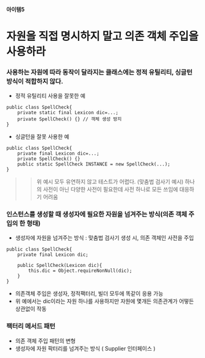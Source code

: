 #### 아이템5
# 자원을 직접 명시하지 말고 의존 객체 주입을 사용하라

### 사용하는 자원에 따라 동작이 달라지는 클래스에는 정적 유틸리티, 싱글턴 방식이 적합하지 않다. 
- 정적 유틸리티 사용을 잘못한 예
```
public class SpellCheck{
	private static final Lexicon dic=...;
	private SpellCheck() {} // 객체 생성 방지
}
```
- 싱글턴을 잘못 사용한 예
```
public class SpellCheck{
	private final Lexicon dic=...;
	private SpellCheck() {}
	public static SpellCheck INSTANCE = new SpellCheck(...);
}
```

>> 위 예시 모두 유연하지 않고 테스트가 어렵다. (맞춤법 검사기 예시)
>> 하나의 사전이 아닌 다양한 사전이 필요한데 사전 하나로 모든 쓰임에 대응하기 어려움

### 인스턴스를 생성할 때 생성자에 필요한 자원을 넘겨주는 방식(의존 객체 주입의 한 형태)
- 생성자에 자원을 넘겨주는 방식 : 맞춤법 검사기 생성 시, 의존 객체인 사전을 주입
```
public class SpellCheck{
	private final Lexicon dic;
	
	public SpellCheck(Lexicon dic){
		this.dic = Object.requireNonNull(dic);
	}
} 
```
- 의존객체 주입은 생성자, 정적팩터리, 빌더 모두에 똑같이 응용 가능
- 위 예에서는 dic이라는 자원 하나를 사용하지만 자원에 몇개든 의존관계가 어떻든 상관없이 작동

### 팩터리 메서드 패턴
- 의존 객체 주입 패턴의 변형
- 생성자에 자원 팍터리를 넘겨주는 방식 ( Supplier<T> 인터페이스 )

